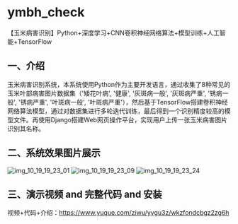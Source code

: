 # ymbh_check
【玉米病害识别】Python+深度学习+CNN卷积神经网络算法+模型训练+人工智能+TensorFlow

## 一、介绍
玉米病害识别系统，本系统使用Python作为主要开发语言，通过收集了8种常见的玉米叶部病害图片数据集（'矮花叶病', '健康', '灰斑病一般', '灰斑病严重', '锈病一般', '锈病严重', '叶斑病一般', '叶斑病严重'），然后基于TensorFlow搭建卷积神经网络算法模型，通过对数据集进行多轮迭代训练，最后得到一个识别精度较高的模型文件。再使用Django搭建Web网页操作平台，实现用户上传一张玉米病害图片识别其名称。

## 二、系统效果图片展示
![img_10_19_19_23_01](https://github.com/user-attachments/assets/72d44d87-9462-48ac-97b3-9f2893544442)
![img_10_19_19_23_09](https://github.com/user-attachments/assets/cc941843-5d53-48c8-bde3-a2ce03da06bd)
![img_10_19_19_23_24](https://github.com/user-attachments/assets/081a26d3-11fe-4be6-91aa-0e6e04a3fa2c)

## 三、演示视频 and 完整代码 and 安装
视频+代码+介绍：https://www.yuque.com/ziwu/yygu3z/wkzfondcbgz2zg6h
